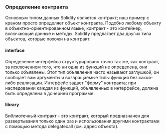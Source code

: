 
### Определение контракта
Основным типом данных Solidity является контракт; наш пример с краном просто определяет объект контракта. Подобно любому объекту в объектно-ориентированном языке, контракт - это контейнер, включающий данные и методы.
Solidity предлагает два других типа объектов, которые похожи на контракт:
#### interface
Определение интерфейса структурировано точно так же, как контракт, за исключением того, что ни одна из функций не определена, они только объявлены. Этот тип объявления часто называют заглушкой; он сообщает вам аргументы и возвращаемые типы функций без какой-либо реализации. Интерфейс задает "форму" контракта; при наследовании каждая из функций, объявленных в интерфейсе, должна быть определена в дочерней программе.
#### library
Библиотечный контракт - это контракт, который предназначен для развертывания только один раз и использования другими контрактами с помощью метода delegatecall (см. адрес объекта).
